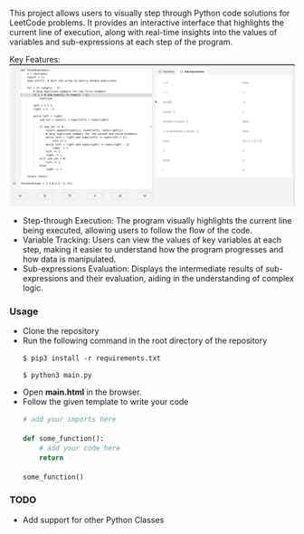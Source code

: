 This project allows users to visually step through Python code solutions for LeetCode problems. It provides an interactive interface that highlights the current line of execution, along with real-time insights into the values of variables and sub-expressions at each step of the program.

Key Features:
![](Screenshot.png)
- Step-through Execution: The program visually highlights the current line being executed, allowing users to follow the flow of the code.
- Variable Tracking: Users can view the values of key variables at each step, making it easier to understand how the program progresses and how data is manipulated.
- Sub-expressions Evaluation: Displays the intermediate results of sub-expressions and their evaluation, aiding in the understanding of complex logic.

### Usage
- Clone the repository
- Run the following command in the root directory of the repository
  ```
  $ pip3 install -r requirements.txt
  ```
  ```
  $ python3 main.py
  ```
- Open **main.html** in the browser.
- Follow the given template to write your code
    ```python
    # add your imports here

    def some_function():
        # add your code here
        return 
    
    some_function()

    ```


### TODO
- Add support for other Python Classes
